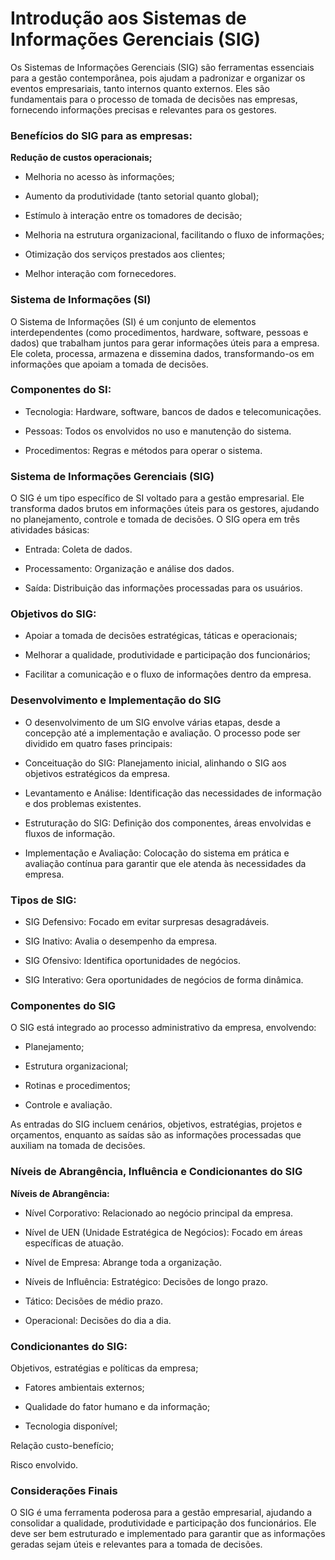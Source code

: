 # Introdução aos Sistemas de Informações Gerenciais (SIG)
Os Sistemas de Informações Gerenciais (SIG) são ferramentas essenciais para a gestão contemporânea, pois ajudam a padronizar e organizar os eventos empresariais, tanto internos quanto externos. Eles são fundamentais para o processo de tomada de decisões nas empresas, fornecendo informações precisas e relevantes para os gestores.

### Benefícios do SIG para as empresas:
**Redução de custos operacionais;**

- Melhoria no acesso às informações;

- Aumento da produtividade (tanto setorial quanto global);

- Estímulo à interação entre os tomadores de decisão;

- Melhoria na estrutura organizacional, facilitando o fluxo de informações;

- Otimização dos serviços prestados aos clientes;

- Melhor interação com fornecedores.

### Sistema de Informações (SI)

O Sistema de Informações (SI) é um conjunto de elementos interdependentes (como procedimentos, hardware, software, pessoas e dados) que trabalham juntos para gerar informações úteis para a empresa. Ele coleta, processa, armazena e dissemina dados, transformando-os em informações que apoiam a tomada de decisões.

### Componentes do SI:

- Tecnologia: Hardware, software, bancos de dados e telecomunicações.

- Pessoas: Todos os envolvidos no uso e manutenção do sistema.

- Procedimentos: Regras e métodos para operar o sistema.

### Sistema de Informações Gerenciais (SIG)

O SIG é um tipo específico de SI voltado para a gestão empresarial. Ele transforma dados brutos em informações úteis para os gestores, ajudando no planejamento, controle e tomada de decisões. O SIG opera em três atividades básicas:

- Entrada: Coleta de dados.

- Processamento: Organização e análise dos dados.

- Saída: Distribuição das informações processadas para os usuários.

### Objetivos do SIG:

- Apoiar a tomada de decisões estratégicas, táticas e operacionais;

- Melhorar a qualidade, produtividade e participação dos funcionários;

- Facilitar a comunicação e o fluxo de informações dentro da empresa.

### Desenvolvimento e Implementação do SIG

- O desenvolvimento de um SIG envolve várias etapas, desde a concepção até a implementação e avaliação. O processo pode ser dividido em quatro fases principais:

- Conceituação do SIG: Planejamento inicial, alinhando o SIG aos objetivos estratégicos da empresa.

- Levantamento e Análise: Identificação das necessidades de informação e dos problemas existentes.

- Estruturação do SIG: Definição dos componentes, áreas envolvidas e fluxos de informação.

- Implementação e Avaliação: Colocação do sistema em prática e avaliação contínua para garantir que ele atenda às necessidades da empresa.

### Tipos de SIG:

- SIG Defensivo: Focado em evitar surpresas desagradáveis.

- SIG Inativo: Avalia o desempenho da empresa.

- SIG Ofensivo: Identifica oportunidades de negócios.

- SIG Interativo: Gera oportunidades de negócios de forma dinâmica.

### Componentes do SIG

O SIG está integrado ao processo administrativo da empresa, envolvendo:

- Planejamento;

- Estrutura organizacional;

- Rotinas e procedimentos;

- Controle e avaliação.

As entradas do SIG incluem cenários, objetivos, estratégias, projetos e orçamentos, enquanto as saídas são as informações processadas que auxiliam na tomada de decisões.

### Níveis de Abrangência, Influência e Condicionantes do SIG
**Níveis de Abrangência:**

- Nível Corporativo: Relacionado ao negócio principal da empresa.

- Nível de UEN (Unidade Estratégica de Negócios): Focado em áreas específicas de atuação.

- Nível de Empresa: Abrange toda a organização.

- Níveis de Influência: Estratégico: Decisões de longo prazo.

- Tático: Decisões de médio prazo.

- Operacional: Decisões do dia a dia.

### Condicionantes do SIG:

Objetivos, estratégias e políticas da empresa;

- Fatores ambientais externos;

- Qualidade do fator humano e da informação;

- Tecnologia disponível;


Relação custo-benefício;

Risco envolvido.

### Considerações Finais

O SIG é uma ferramenta poderosa para a gestão empresarial, ajudando a consolidar a qualidade, produtividade e participação dos funcionários. Ele deve ser bem estruturado e implementado para garantir que as informações geradas sejam úteis e relevantes para a tomada de decisões.

